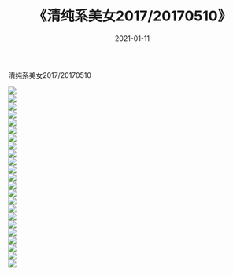 ﻿---
layout: post
title:  《清纯系美女2017/20170510》
date:   2021-01-11
img: http://img.660000.xyz/Sharelink/清纯系美女/2017/20170510/000.jpg
categories: [美女, 清纯, 唯美]
---

清纯系美女2017/20170510

 ![](http://img.660000.xyz/Sharelink/清纯系美女/2017/20170510/001.jpg) <br>![](http://img.660000.xyz/Sharelink/清纯系美女/2017/20170510/002.jpg) <br>![](http://img.660000.xyz/Sharelink/清纯系美女/2017/20170510/003.jpg) <br>![](http://img.660000.xyz/Sharelink/清纯系美女/2017/20170510/004.jpg) <br>![](http://img.660000.xyz/Sharelink/清纯系美女/2017/20170510/005.jpg) <br>![](http://img.660000.xyz/Sharelink/清纯系美女/2017/20170510/006.jpg) <br>![](http://img.660000.xyz/Sharelink/清纯系美女/2017/20170510/007.jpg) <br>![](http://img.660000.xyz/Sharelink/清纯系美女/2017/20170510/008.jpg) <br>![](http://img.660000.xyz/Sharelink/清纯系美女/2017/20170510/009.jpg) <br>![](http://img.660000.xyz/Sharelink/清纯系美女/2017/20170510/010.jpg) <br>![](http://img.660000.xyz/Sharelink/清纯系美女/2017/20170510/011.jpg) <br>![](http://img.660000.xyz/Sharelink/清纯系美女/2017/20170510/012.jpg) <br>![](http://img.660000.xyz/Sharelink/清纯系美女/2017/20170510/013.jpg) <br>![](http://img.660000.xyz/Sharelink/清纯系美女/2017/20170510/014.jpg) <br>![](http://img.660000.xyz/Sharelink/清纯系美女/2017/20170510/015.jpg) <br>![](http://img.660000.xyz/Sharelink/清纯系美女/2017/20170510/016.jpg) <br>![](http://img.660000.xyz/Sharelink/清纯系美女/2017/20170510/017.jpg) <br>![](http://img.660000.xyz/Sharelink/清纯系美女/2017/20170510/018.jpg) <br>![](http://img.660000.xyz/Sharelink/清纯系美女/2017/20170510/019.jpg) <br>![](http://img.660000.xyz/Sharelink/清纯系美女/2017/20170510/020.jpg) <br>![](http://img.660000.xyz/Sharelink/清纯系美女/2017/20170510/021.jpg) <br>![](http://img.660000.xyz/Sharelink/清纯系美女/2017/20170510/022.jpg) <br>![](http://img.660000.xyz/Sharelink/清纯系美女/2017/20170510/023.jpg) <br>